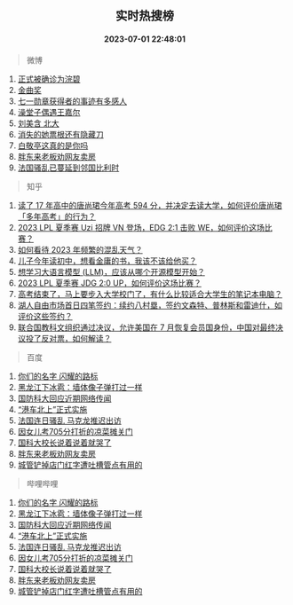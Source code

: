 <div align="center"><h2>实时热搜榜</h2><h4>2023-07-01 22:48:01</h4></div>

> 微博  

1. [正式被确诊为浣碧](https://s.weibo.com/weibo?q=%23%E6%AD%A3%E5%BC%8F%E8%A2%AB%E7%A1%AE%E8%AF%8A%E4%B8%BA%E6%B5%A3%E7%A2%A7%23&t=31&band_rank=1&Refer=top)<br />
2. [金曲奖](https://s.weibo.com/weibo?q=%E9%87%91%E6%9B%B2%E5%A5%96&t=31&band_rank=2&Refer=top)<br />
3. [七一勋章获得者的事迹有多感人](https://s.weibo.com/weibo?q=%23%E4%B8%83%E4%B8%80%E5%8B%8B%E7%AB%A0%E8%8E%B7%E5%BE%97%E8%80%85%E7%9A%84%E4%BA%8B%E8%BF%B9%E6%9C%89%E5%A4%9A%E6%84%9F%E4%BA%BA%23&t=31&band_rank=3&Refer=top)<br />
4. [澡堂子偶遇王嘉尔](https://s.weibo.com/weibo?q=%23%E6%BE%A1%E5%A0%82%E5%AD%90%E5%81%B6%E9%81%87%E7%8E%8B%E5%98%89%E5%B0%94%23&t=31&band_rank=4&Refer=top)<br />
5. [刘美含 北大](https://s.weibo.com/weibo?q=%E5%88%98%E7%BE%8E%E5%90%AB%20%E5%8C%97%E5%A4%A7&t=31&band_rank=5&Refer=top)<br />
6. [消失的她票根还有隐藏刀](https://s.weibo.com/weibo?q=%23%E6%B6%88%E5%A4%B1%E7%9A%84%E5%A5%B9%E7%A5%A8%E6%A0%B9%E8%BF%98%E6%9C%89%E9%9A%90%E8%97%8F%E5%88%80%23&t=31&band_rank=6&Refer=top)<br />
7. [白敬亭这真的是你吗](https://s.weibo.com/weibo?q=%23%E7%99%BD%E6%95%AC%E4%BA%AD%E8%BF%99%E7%9C%9F%E7%9A%84%E6%98%AF%E4%BD%A0%E5%90%97%23&t=31&band_rank=7&Refer=top)<br />
8. [胖东来老板劝网友卖房](https://s.weibo.com/weibo?q=%23%E8%83%96%E4%B8%9C%E6%9D%A5%E8%80%81%E6%9D%BF%E5%8A%9D%E7%BD%91%E5%8F%8B%E5%8D%96%E6%88%BF%23&t=31&band_rank=8&Refer=top)<br />
9. [法国骚乱已蔓延到邻国比利时](https://s.weibo.com/weibo?q=%23%E6%B3%95%E5%9B%BD%E9%AA%9A%E4%B9%B1%E5%B7%B2%E8%94%93%E5%BB%B6%E5%88%B0%E9%82%BB%E5%9B%BD%E6%AF%94%E5%88%A9%E6%97%B6%23&t=31&band_rank=9&Refer=top)<br />

> 知乎  

1. [读了 17 年高中的唐尚珺今年高考 594 分，并决定去读大学，如何评价唐尚珺「多年高考」的行为？](https://www.zhihu.com/question/609651139)<br />
2. [2023 LPL 夏季赛 Uzi 招牌 VN 登场，EDG 2:1 击败 WE，如何评价这场比赛？](https://www.zhihu.com/question/609805906)<br />
3. [如何看待 2023 年频繁的混乱天气？](https://www.zhihu.com/question/597012158)<br />
4. [儿子今年读初中，想看金庸的书，我该不该给他买？](https://www.zhihu.com/question/609342307)<br />
5. [想学习大语言模型 (LLM)，应该从哪个开源模型开始？](https://www.zhihu.com/question/608820310)<br />
6. [2023 LPL 夏季赛 JDG 2:0 UP，如何评价这场比赛？](https://www.zhihu.com/question/609792660)<br />
7. [高考结束了，马上要步入大学校门了，有什么比较适合大学生的笔记本电脑？](https://www.zhihu.com/question/606656875)<br />
8. [湖人自由市场首日四笔签约：续约八村塁，签约文森特、普林斯和雷迪什，如评价这些签约？](https://www.zhihu.com/question/609753176)<br />
9. [联合国教科文组织通过决议，允许美国在 7 月恢复会员国身份，中国对最终决议投了反对票，如何解读？](https://www.zhihu.com/question/609689310)<br />

> 百度  

1. [你们的名字 闪耀的路标](https://www.baidu.com/s?wd=%E4%BD%A0%E4%BB%AC%E7%9A%84%E5%90%8D%E5%AD%97+%E9%97%AA%E8%80%80%E7%9A%84%E8%B7%AF%E6%A0%87&sa=fyb_news&rsv_dl=fyb_news)<br />
2. [黑龙江下冰雹：墙体像子弹打过一样](https://www.baidu.com/s?wd=%E9%BB%91%E9%BE%99%E6%B1%9F%E4%B8%8B%E5%86%B0%E9%9B%B9%EF%BC%9A%E5%A2%99%E4%BD%93%E5%83%8F%E5%AD%90%E5%BC%B9%E6%89%93%E8%BF%87%E4%B8%80%E6%A0%B7&sa=fyb_news&rsv_dl=fyb_news)<br />
3. [国防科大回应近期网络传闻](https://www.baidu.com/s?wd=%E5%9B%BD%E9%98%B2%E7%A7%91%E5%A4%A7%E5%9B%9E%E5%BA%94%E8%BF%91%E6%9C%9F%E7%BD%91%E7%BB%9C%E4%BC%A0%E9%97%BB&sa=fyb_news&rsv_dl=fyb_news)<br />
4. [“港车北上”正式实施](https://www.baidu.com/s?wd=%E2%80%9C%E6%B8%AF%E8%BD%A6%E5%8C%97%E4%B8%8A%E2%80%9D%E6%AD%A3%E5%BC%8F%E5%AE%9E%E6%96%BD&sa=fyb_news&rsv_dl=fyb_news)<br />
5. [法国连日骚乱 马克龙推迟出访](https://www.baidu.com/s?wd=%E6%B3%95%E5%9B%BD%E8%BF%9E%E6%97%A5%E9%AA%9A%E4%B9%B1+%E9%A9%AC%E5%85%8B%E9%BE%99%E6%8E%A8%E8%BF%9F%E5%87%BA%E8%AE%BF&sa=fyb_news&rsv_dl=fyb_news)<br />
6. [因女儿考705分打折的凉菜摊关门](https://www.baidu.com/s?wd=%E5%9B%A0%E5%A5%B3%E5%84%BF%E8%80%83705%E5%88%86%E6%89%93%E6%8A%98%E7%9A%84%E5%87%89%E8%8F%9C%E6%91%8A%E5%85%B3%E9%97%A8&sa=fyb_news&rsv_dl=fyb_news)<br />
7. [国科大校长说着说着就哭了](https://www.baidu.com/s?wd=%E5%9B%BD%E7%A7%91%E5%A4%A7%E6%A0%A1%E9%95%BF%E8%AF%B4%E7%9D%80%E8%AF%B4%E7%9D%80%E5%B0%B1%E5%93%AD%E4%BA%86&sa=fyb_news&rsv_dl=fyb_news)<br />
8. [胖东来老板劝网友卖房](https://www.baidu.com/s?wd=%E8%83%96%E4%B8%9C%E6%9D%A5%E8%80%81%E6%9D%BF%E5%8A%9D%E7%BD%91%E5%8F%8B%E5%8D%96%E6%88%BF&sa=fyb_news&rsv_dl=fyb_news)<br />
9. [城管铲掉店门红字遭吐槽管点有用的](https://www.baidu.com/s?wd=%E5%9F%8E%E7%AE%A1%E9%93%B2%E6%8E%89%E5%BA%97%E9%97%A8%E7%BA%A2%E5%AD%97%E9%81%AD%E5%90%90%E6%A7%BD%E7%AE%A1%E7%82%B9%E6%9C%89%E7%94%A8%E7%9A%84&sa=fyb_news&rsv_dl=fyb_news)<br />

> 哔哩哔哩  

1. [你们的名字 闪耀的路标](https://www.baidu.com/s?wd=%E4%BD%A0%E4%BB%AC%E7%9A%84%E5%90%8D%E5%AD%97+%E9%97%AA%E8%80%80%E7%9A%84%E8%B7%AF%E6%A0%87&sa=fyb_news&rsv_dl=fyb_news)<br />
2. [黑龙江下冰雹：墙体像子弹打过一样](https://www.baidu.com/s?wd=%E9%BB%91%E9%BE%99%E6%B1%9F%E4%B8%8B%E5%86%B0%E9%9B%B9%EF%BC%9A%E5%A2%99%E4%BD%93%E5%83%8F%E5%AD%90%E5%BC%B9%E6%89%93%E8%BF%87%E4%B8%80%E6%A0%B7&sa=fyb_news&rsv_dl=fyb_news)<br />
3. [国防科大回应近期网络传闻](https://www.baidu.com/s?wd=%E5%9B%BD%E9%98%B2%E7%A7%91%E5%A4%A7%E5%9B%9E%E5%BA%94%E8%BF%91%E6%9C%9F%E7%BD%91%E7%BB%9C%E4%BC%A0%E9%97%BB&sa=fyb_news&rsv_dl=fyb_news)<br />
4. [“港车北上”正式实施](https://www.baidu.com/s?wd=%E2%80%9C%E6%B8%AF%E8%BD%A6%E5%8C%97%E4%B8%8A%E2%80%9D%E6%AD%A3%E5%BC%8F%E5%AE%9E%E6%96%BD&sa=fyb_news&rsv_dl=fyb_news)<br />
5. [法国连日骚乱 马克龙推迟出访](https://www.baidu.com/s?wd=%E6%B3%95%E5%9B%BD%E8%BF%9E%E6%97%A5%E9%AA%9A%E4%B9%B1+%E9%A9%AC%E5%85%8B%E9%BE%99%E6%8E%A8%E8%BF%9F%E5%87%BA%E8%AE%BF&sa=fyb_news&rsv_dl=fyb_news)<br />
6. [因女儿考705分打折的凉菜摊关门](https://www.baidu.com/s?wd=%E5%9B%A0%E5%A5%B3%E5%84%BF%E8%80%83705%E5%88%86%E6%89%93%E6%8A%98%E7%9A%84%E5%87%89%E8%8F%9C%E6%91%8A%E5%85%B3%E9%97%A8&sa=fyb_news&rsv_dl=fyb_news)<br />
7. [国科大校长说着说着就哭了](https://www.baidu.com/s?wd=%E5%9B%BD%E7%A7%91%E5%A4%A7%E6%A0%A1%E9%95%BF%E8%AF%B4%E7%9D%80%E8%AF%B4%E7%9D%80%E5%B0%B1%E5%93%AD%E4%BA%86&sa=fyb_news&rsv_dl=fyb_news)<br />
8. [胖东来老板劝网友卖房](https://www.baidu.com/s?wd=%E8%83%96%E4%B8%9C%E6%9D%A5%E8%80%81%E6%9D%BF%E5%8A%9D%E7%BD%91%E5%8F%8B%E5%8D%96%E6%88%BF&sa=fyb_news&rsv_dl=fyb_news)<br />
9. [城管铲掉店门红字遭吐槽管点有用的](https://www.baidu.com/s?wd=%E5%9F%8E%E7%AE%A1%E9%93%B2%E6%8E%89%E5%BA%97%E9%97%A8%E7%BA%A2%E5%AD%97%E9%81%AD%E5%90%90%E6%A7%BD%E7%AE%A1%E7%82%B9%E6%9C%89%E7%94%A8%E7%9A%84&sa=fyb_news&rsv_dl=fyb_news)<br />
